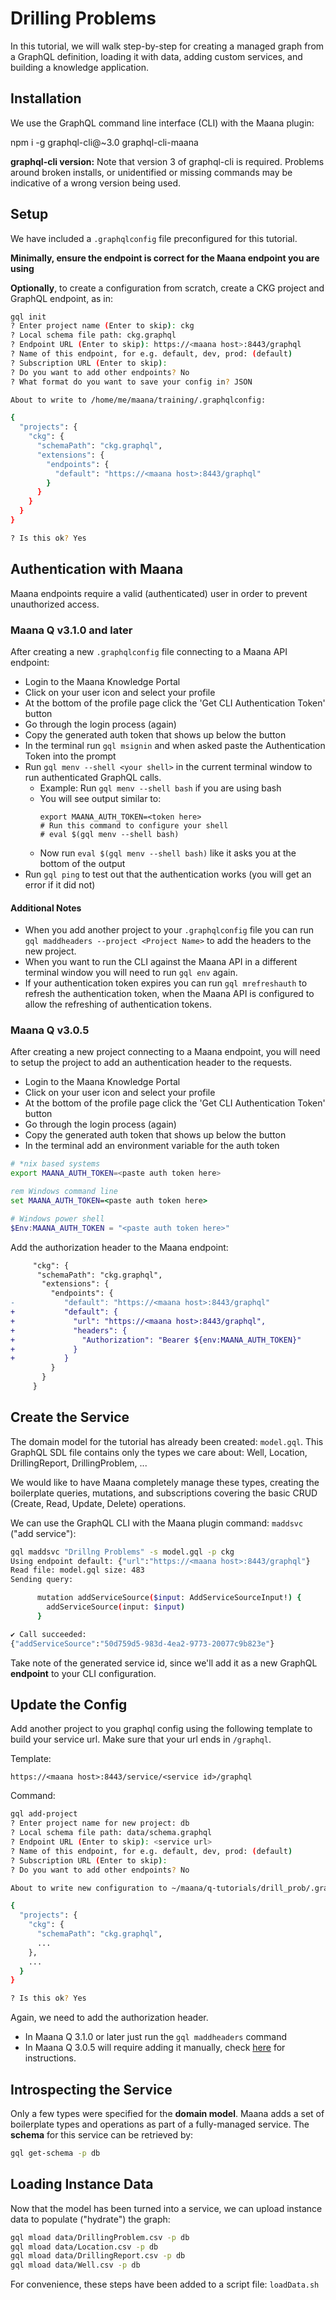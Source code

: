 # Drilling Problems

In this tutorial, we will walk step-by-step for creating a managed graph from a GraphQL definition, loading it with data, adding custom services, and building a knowledge application.

## Installation

We use the GraphQL command line interface (CLI) with the Maana plugin:

npm i -g graphql-cli@~3.0 graphql-cli-maana

**graphql-cli version:** Note that version 3 of graphql-cli is required. Problems around broken installs, or unidentified or missing commands may be indicative of a wrong version being used.

## Setup

We have included a `.graphqlconfig` file preconfigured for this tutorial.

**Minimally, ensure the endpoint is correct for the Maana endpoint you are using**

**Optionally**, to create a configuration from scratch, create a CKG project and GraphQL endpoint, as in:

```bash
gql init
? Enter project name (Enter to skip): ckg
? Local schema file path: ckg.graphql
? Endpoint URL (Enter to skip): https://<maana host>:8443/graphql
? Name of this endpoint, for e.g. default, dev, prod: (default)
? Subscription URL (Enter to skip):
? Do you want to add other endpoints? No
? What format do you want to save your config in? JSON

About to write to /home/me/maana/training/.graphqlconfig:

{
  "projects": {
    "ckg": {
      "schemaPath": "ckg.graphql",
      "extensions": {
        "endpoints": {
          "default": "https://<maana host>:8443/graphql"
        }
      }
    }
  }
}

? Is this ok? Yes
```

## Authentication with Maana

Maana endpoints require a valid (authenticated) user in order to prevent unauthorized access.

### <a name="v3.1.0"></a>Maana Q v3.1.0 and later

After creating a new `.graphqlconfig` file connecting to a Maana API endpoint:
* Login to the Maana Knowledge Portal
* Click on your user icon and select your profile
* At the bottom of the profile page click the 'Get CLI Authentication Token' button
* Go through the login process (again)
* Copy the generated auth token that shows up below the button
* In the terminal run `gql msignin` and when asked paste the Authentication Token into the prompt
* Run `gql menv --shell <your shell>` in the current terminal window to run authenticated GraphQL calls.
  - Example: Run `gql menv --shell bash` if you are using bash
  - You will see output similar to:
    ```
    export MAANA_AUTH_TOKEN=<token here>
    # Run this command to configure your shell
    # eval $(gql menv --shell bash)
    ```
  - Now run `eval $(gql menv --shell bash)` like it asks you at the bottom of the output
* Run `gql ping` to test out that the authentication works (you will get an error if it did not)

#### Additional Notes

* When you add another project to your `.graphqlconfig` file you can run `gql maddheaders --project <Project Name>` to add the headers to the new project.
* When you want to run the CLI against the Maana API in a different terminal window you will need to run `gql env` again.
* If your authentication token expires you can run `gql mrefreshauth` to refresh the authentication token, when the Maana API is configured to allow the refreshing of authentication tokens.

### <a name="v3.0.5"></a>Maana Q v3.0.5

After creating a new project connecting to a Maana endpoint, you will need to setup the project to add an authentication header to the requests.

* Login to the Maana Knowledge Portal
* Click on your user icon and select your profile
* At the bottom of the profile page click the 'Get CLI Authentication Token' button
* Go through the login process (again)
* Copy the generated auth token that shows up below the button
* In the terminal add an environment variable for the auth token

```sh
# *nix based systems
export MAANA_AUTH_TOKEN=<paste auth token here>
```

```bat
rem Windows command line
set MAANA_AUTH_TOKEN=<paste auth token here>
```

```ps1
# Windows power shell
$Env:MAANA_AUTH_TOKEN = "<paste auth token here>"
```

Add the authorization header to the Maana endpoint:

```diff
     "ckg": {
      "schemaPath": "ckg.graphql",
       "extensions": {
         "endpoints": {
-           "default": "https://<maana host>:8443/graphql"
+           "default": {
+             "url": "https://<maana host>:8443/graphql",
+             "headers": {
+               "Authorization": "Bearer ${env:MAANA_AUTH_TOKEN}"
+             }
+           }
         }
       }
     }
```

## Create the Service

The domain model for the tutorial has already been created: `model.gql`. This GraphQL SDL file contains only the types we care about: Well, Location, DrillingReport, DrillingProblem, ...

We would like to have Maana completely manage these types, creating the boilerplate queries, mutations, and subscriptions covering the basic CRUD (Create, Read, Update, Delete) operations.

We can use the GraphQL CLI with the Maana plugin command: `maddsvc` ("add service"):

```bash
gql maddsvc "Drillng Problems" -s model.gql -p ckg
Using endpoint default: {"url":"https://<maana host>:8443/graphql"}
Read file: model.gql size: 483
Sending query:

      mutation addServiceSource($input: AddServiceSourceInput!) {
        addServiceSource(input: $input)
      }

✔ Call succeeded:
{"addServiceSource":"50d759d5-983d-4ea2-9773-20077c9b823e"}
```

Take note of the generated service id, since we&#39;ll add it as a new GraphQL **endpoint** to your CLI configuration.

## Update the Config

Add another project to you graphql config using the following template to build your service url. Make sure that your url ends in `/graphql`.

Template:
```
https://<maana host>:8443/service/<service id>/graphql
```

Command:
```bash
gql add-project
? Enter project name for new project: db
? Local schema file path: data/schema.graphql
? Endpoint URL (Enter to skip): <service url>
? Name of this endpoint, for e.g. default, dev, prod: (default)
? Subscription URL (Enter to skip):
? Do you want to add other endpoints? No

About to write new configuration to ~/maana/q-tutorials/drill_prob/.graphqlconfig:

{
  "projects": {
    "ckg": {
      "schemaPath": "ckg.graphql",
      ...
    },
    ...
  }
}

? Is this ok? Yes
```

Again, we need to add the authorization header.
* In Maana Q 3.1.0 or later just run the `gql maddheaders` command
* In Maana Q 3.0.5 will require adding it manually, check [here](#v3.0.5) for instructions.

## Introspecting the Service

Only a few types were specified for the **domain model**. Maana adds a set of boilerplate types and operations as part of a fully-managed service. The **schema** for this service can be retrieved by:

```bash
gql get-schema -p db
```

## Loading Instance Data

Now that the model has been turned into a service, we can upload instance data to populate ("hydrate") the graph:

```bash
gql mload data/DrillingProblem.csv -p db
gql mload data/Location.csv -p db
gql mload data/DrillingReport.csv -p db
gql mload data/Well.csv -p db
```

For convenience, these steps have been added to a script file: `loadData.sh`